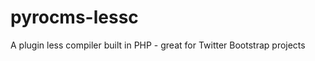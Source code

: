 pyrocms-lessc
=============

A plugin less compiler built in PHP - great for Twitter Bootstrap projects